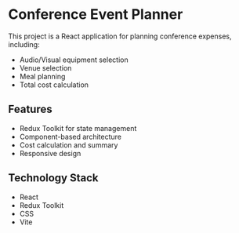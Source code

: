 # Conference Event Planner

This project is a React application for planning conference expenses, including:
- Audio/Visual equipment selection
- Venue selection
- Meal planning
- Total cost calculation

## Features
- Redux Toolkit for state management
- Component-based architecture
- Cost calculation and summary
- Responsive design

## Technology Stack
- React
- Redux Toolkit
- CSS
- Vite